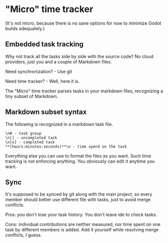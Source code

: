# "Micro" time tracker

(It's not micro, because there is no sane options for now to minimize Godot builds adequately.)

## Embedded task tracking

Why not track all the tasks side by side with the source code? No cloud providers, just you and a couple of Markdown files. 

Need synchronization? - Use git

Need time tracker? - Well, here it is. 

The "Micro" time tracker parses tasks in your markdown files, recognizing a tiny subset of Markdown.

## Markdown subset syntax

The following is recognized in a markdown task file. 
```
\n# - task group
\n[] - uncompleted task
\n[x] - completed task
**(hours:minutes:seconds)**\n - time spend on the task

```
 Everything else you can use to format the files as you want. Such time tracking is not enforcing anything. You obviously can edit it anytime you want.

 ## Sync

It's supposed to be synced by git along with the main project, so every member should better use different file with tasks, just to avoid merge conflicts.

Pros: you don't lose your task history. You don't leave ide to check tasks.

Cons: individual contributions are neither measured, nor time spent on one task by different members is added. Add it yourself while resolving merge conflicts, I guess.